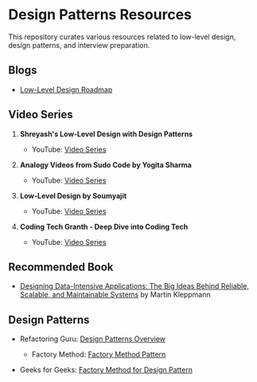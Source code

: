 # Design Patterns Resources

This repository curates various resources related to low-level design, design patterns, and interview preparation.

## Blogs

- [Low-Level Design Roadmap](https://medium.com/@sandeep.kumar.ece16/low-level-design-roadmap-7581688d96fa)

## Video Series

1. **Shreyash's Low-Level Design with Design Patterns**
   - YouTube: [Video Series](https://www.youtube.com/watch?v=rliSgjoOFTs&list=PL6W8uoQQ2c61X_9e6Net0WdYZidm7zooW)

2. **Analogy Videos from Sudo Code by Yogita Sharma**
   - YouTube: [Video Series](https://www.youtube.com/watch?v=B3zrIwz_t4M&list=PLTCrU9sGybupCpY20eked6blbHI4zZ55k)

3. **Low-Level Design by Soumyajit**
   - YouTube: [Video Series](https://www.youtube.com/@SoumyajitBhattacharyay)

4. **Coding Tech Granth - Deep Dive into Coding Tech**
   - YouTube: [Video Series](https://www.youtube.com/watch?v=zRz1GPSH50I&list=PLJN9ydlFnJsiEgyjO3D3yBhtiENymhF8G)

## Recommended Book

- [Designing Data-Intensive Applications: The Big Ideas Behind Reliable, Scalable, and Maintainable Systems](https://www.amazon.com/Designing-Data-Intensive-Applications-Reliable-Maintainable/dp/1449373321) by Martin Kleppmann

## Design Patterns

- Refactoring Guru: [Design Patterns Overview](https://refactoring.guru/)
  
  - Factory Method: [Factory Method Pattern](https://refactoring.guru/design-patterns/factory-method)
  
- Geeks for Geeks: [Factory Method for Design Pattern](https://www.geeksforgeeks.org/factory-method-for-designing-pattern/)
